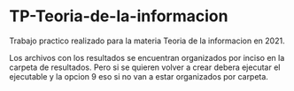 # TP-Teoria-de-la-informacion

Trabajo practico realizado para la materia Teoria de la informacion en 2021. 

Los archivos con los resultados se encuentran organizados por inciso en la carpeta de resultados. 
Pero si se quieren volver a crear debera ejecutar el ejecutable y la opcion 9 eso si no van a estar organizados por carpeta.
